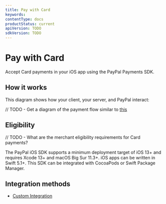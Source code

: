 ```yaml
---
title: Pay with Card
keywords: 
contentType: docs
productStatus: current
apiVersion: TODO
sdkVersion: TODO
---
```


# Pay with Card

Accept Card payments in your iOS app using the PayPal Payments SDK.

## How it works

This diagram shows how your client, your server, and PayPal interact:

// TODO - Get a diagram of the payment flow similar to [this](https://developer.paypal.com/braintree/docs/start/overview#how-it-works)

## Eligibility

// TODO - What are the merchant eligibility requirements for Card payments?

The PayPal iOS SDK supports a minimum deployment target of iOS 13+ and requires Xcode 13+ and macOS Big Sur 11.3+.
iOS apps can be written in Swift 5.1+.
This SDK can be integrated with CocoaPods or Swift Package Manager.

## Integration methods

- [Custom Integration](integration.md)
